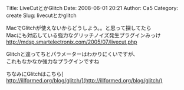 Title: LiveCutとかGlitch
Date: 2008-06-01 20:21
Author: Ca5
Category: create
Slug: livecutとかglitch

MacでGlitchが使えないからどうしよう。。と思って探してたら  
Macにも対応している強力なグリッチノイズ発生プラグインみっけ  
<http://mdsp.smartelectronix.com/2005/07/livecut.php>

Glitchと違ってちとパラメーターはわかりにくいですが、  
これもなかなか強力なプラグインですね

ちなみにGlitchはこちら[  
http://illformed.org/blog/glitch/](http://illformed.org/blog/glitch/)
